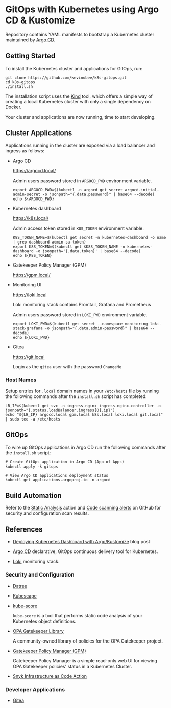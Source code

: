 # GitOps with Kubernetes using Argo CD & Kustomize

Repository contains YAML manifests to bootstrap a Kubernetes cluster maintained by [Argo CD](https://argoproj.github.io/cd/).

## Getting Started

To install the Kubernetes cluster and applications for GitOps, run:

```shell
git clone https://github.com/kevinobee/k8s-gitops.git
cd k8s-gitops
./install.sh
```

The installation script uses the [Kind](https://kind.sigs.k8s.io/) tool, which offers a simple way of creating a local Kubernetes cluster with only a single dependency on Docker.

Your cluster and applications are now running, time to start developing.

## Cluster Applications

Applications running in the cluster are exposed via a load balancer and ingress as follows:

* Argo CD

  <https://argocd.local/>

  Admin users password stored in `ARGOCD_PWD` environment variable.

  ```shell
  export ARGOCD_PWD=$(kubectl -n argocd get secret argocd-initial-admin-secret -o jsonpath="{.data.password}" | base64 --decode)
  echo ${ARGOCD_PWD}
  ```

* Kubernetes dashboard

  <https://k8s.local/>

  Admin access token stored in `K8S_TOKEN` environment variable.

  ```shell
  K8S_TOKEN_NAME=$(kubectl get secret -n kubernetes-dashboard -o name | grep dashboard-admin-sa-token)
  export K8S_TOKEN=$(kubectl get $K8S_TOKEN_NAME -n kubernetes-dashboard -o jsonpath='{.data.token}' | base64 --decode)
  echo ${K8S_TOKEN}
  ```

* Gatekeeper Policy Manager (GPM)

  <https://gpm.local/>

* Monitoring UI

  <https://loki.local>

  Loki monitoring stack contains Promtail, Grafana and Prometheus

  Admin users password stored in `LOKI_PWD` environment variable.

  ```shell
  export LOKI_PWD=$(kubectl get secret --namespace monitoring loki-stack-grafana -o jsonpath="{.data.admin-password}" | base64 --decode)
  echo ${LOKI_PWD}
  ```

* Gitea

  <https://git.local>

  Login as the `gitea` user with the password `ChangeMe`

### Host Names

Setup entries for `.local` domain names in your `/etc/hosts` file by running the following commands after the `install.sh` script has completed:

```shell
LB_IP=$(kubectl get svc -n ingress-nginx ingress-nginx-controller -o jsonpath="{.status.loadBalancer.ingress[0].ip}")
echo "${LB_IP} argocd.local gpm.local k8s.local loki.local git.local" | sudo tee -a /etc/hosts
```

## GitOps

To wire up GitOps applications in Argo CD run the following commands after the `install.sh` script:

```shell
# Create GitOps application in Argo CD (App of Apps)
kubectl apply -k gitops

# View Argo CD applications deployment status
kubectl get applications.argoproj.io -n argocd
```

## Build Automation

Refer to the [Static Analysis](https://github.com/kevinobee/k8s-gitops/actions/workflows/static-analysis.yml) action and [Code scanning alerts](https://github.com/kevinobee/k8s-gitops/security/code-scanning) on GitHub for security and configuration scan results.

## References

* [Deploying Kubernetes Dashboard with Argo/Kustomize](https://www.frakkingsweet.com/deploying-kubernetes-dashboard-with-argo-kustomize/) blog post

* [Argo CD](https://argoproj.github.io/cd/) declarative, GitOps continuous delivery tool for Kubernetes.

* [Loki](https://grafana.com/oss/loki/) monitoring stack.

### Security and Configuration

* [Datree](https://www.datree.io/)

* [Kubescape](https://hub.armo.cloud/docs)

* [kube-score](https://github.com/zegl/kube-score)

  `kube-score` is a tool that performs static code analysis of your Kubernetes object definitions.

* [OPA Gatekeeper Library](https://github.com/open-policy-agent/gatekeeper-library)

  A community-owned library of policies for the OPA Gatekeeper project.

* [Gatekeeper Policy Manager (GPM)](https://github.com/sighupio/gatekeeper-policy-manager)

  Gatekeeper Policy Manager is a simple read-only web UI for viewing OPA Gatekeeper policies' status in a Kubernetes Cluster.

* [Snyk Infrastructure as Code Action](https://github.com/snyk/actions/tree/master/iac)

### Developer Applications

* [Gitea](https://gitea.com/)
